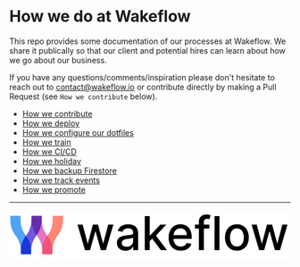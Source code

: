 # How we do at Wakeflow

This repo provides some documentation of our processes at Wakeflow. We share it publically so that our client and potential hires can learn about how we go about our business.

If you have any questions/comments/inspiration please don't hesitate to reach out to contact@wakeflow.io or contribute directly by making a Pull Request (see `How we contribute` below).

* [How we contribute](/contributing.md)
* [How we deploy](/deploying.md)
* [How we configure our dotfiles](/dotfiles.md)
* [How we train](/trainingMaterials.md)
* [How we CI/CD](/cicd.md)
* [How we holiday](/holidays.md)
* [How we backup Firestore](/firestore_backups.md)
* [How we track events](/event_tracking.md)
* [How we promote](/progression.md)

---
![Wakeflow](/images/wakeflowlogo.png)